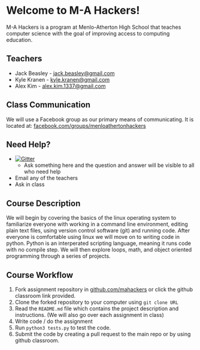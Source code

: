 # Welcome to M-A Hackers!

M-A Hackers is a program at Menlo-Atherton High School that teaches computer
science with the goal of improving access to computing education.

## Teachers
* Jack Beasley - jack.beasley@gmail.com
* Kyle Kranen - kyle.kranen@gmail.com
* Alex Kim - alex.kim.1337@gmail.com

## Class Communication
We will use a Facebook group as our primary means of communicating.
It is located at:
[facebook.com/groups/menloathertonhackers](https://www.facebook.com/groups/menloathertonhackers)

## Need Help?
* [![Gitter](https://badges.gitter.im/mahackers/welcome.svg)](https://gitter.im/mahackers/welcome?utm_source=badge&utm_medium=badge&utm_campaign=pr-badge)
  * Ask something here and the question and answer will be visible to all who
      need help
* Email any of the teachers
* Ask in class

## Course Description
We will begin by covering the basics of the linux operating system to
familiarize everyone with working in a command line environment, editing plain
text files, using version control software (git) and running code. After
everyone is comfortable using linux we will move on to writing code in python.
Python is an interperated scripting language, meaning it runs code with no
compile step. We will then explore loops, math, and object oriented programming
through a series of projects.

## Course Workflow
1. Fork assignment repository in [github.com/mahackers](https://github.com/mahackers) or click the github classroom link provided.
1. Clone the forked repository to your computer using `git clone URL`
1. Read the `README.md` file which contains the project description and
   instructions. (We will also go over each assignment in class)
1. Write code / do the assignment
1. Run `python3 tests.py` to test the code.
1. Submit the code by creating a pull request to the main repo or by using
   github classroom.
